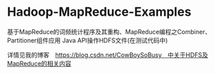 # Hadoop-MapReduce-Examples
基于MapReduce的词频统计程序及其重构、MapReduce编程之Combiner、Partitioner组件应用
Java API操作HDFS文件(在测试代码中)


详情见我的博客　https://blog.csdn.net/CowBoySoBusy　中关于HDFS及MapReduce的相关内容

